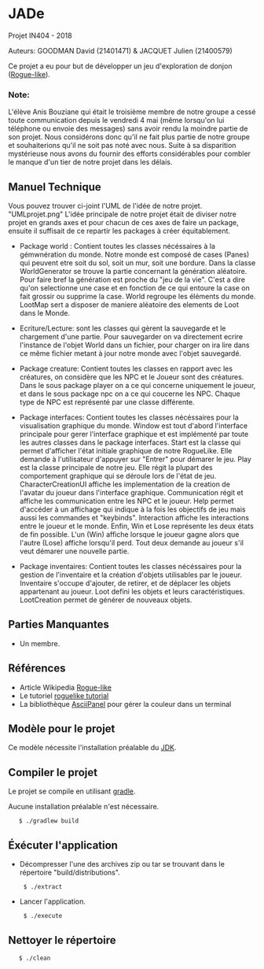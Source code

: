 # JADe
Projet IN404 - 2018

Auteurs: GOODMAN David (21401471) & JACQUET Julien (21400579)

Ce projet a eu pour but de développer un jeu d'exploration de donjon ([Rogue-like](https://fr.wikipedia.org/wiki/Rogue-like)).

### Note:
L'élève Anis Bouziane qui était le troisième membre de notre groupe a cessé toute communication depuis le vendredi 4 mai
(même lorsqu'on lui téléphone ou envoie des messages) sans avoir rendu la moindre partie de son projet. Nous considérons donc qu'il ne fait
plus partie de notre groupe et souhaiterions qu'il ne soit pas noté avec nous. Suite à sa disparition mystérieuse nous avons du fournir des
efforts considérables pour combler le manque d'un tier de notre projet dans les délais.

## Manuel Technique
Vous pouvez trouver ci-joint l'UML de l'idée de notre projet. "UMLprojet.png"
L'idée principale de notre projet était de diviser notre projet en grands axes et pour chacun de ces axes de faire un package, ensuite il suffisait
de ce repartir les packages à créer équitablement.

* Package world : Contient toutes les classes nécéssaires à la gémwnération du monde.
Notre monde est composé de cases (Panes) qui peuvent etre soit du sol, soit un mur, soit une bordure.
Dans la classe WorldGenerator se trouve la partie concernant la génération aléatoire. Pour faire bref la génération est
proche du "jeu de la vie". C'est a dire qu'on selectionne une case et en fonction de ce qui entoure la case on fait
grossir ou supprime la case.
World regroupe les éléments du monde.
LootMap sert a disposer de maniere aléatoire des elements de Loot dans le Monde.

* Ecriture/Lecture: sont les classes qui gèrent la sauvegarde et le chargement d'une partie.
Pour sauvegarder on va directement ecrire l'instance de l'objet World dans un fichier, pour charger on ira lire dans ce même fichier metant
à jour notre monde avec l'objet sauvegardé.

* Package creature: Contient toutes les classes en rapport avec les créatures, on considère que les NPC et le Joueur sont
des créatures.
Dans le sous package player on a ce qui concerne uniquement le joueur, et dans le sous package npc on a ce qui coucerne les NPC.
Chaque type de NPC est représenté par une classe différente.

* Package interfaces: Contient toutes les classes nécéssaires pour la visualisation graphique du monde.
Window est tout d'abord l'interface principale pour gerer l'interface graphique et est implémenté par toute les autres classes dans le package interfaces.
Start est la classe qui permet d'afficher l'état initiale graphique de notre RogueLike. Elle demande à l'utilisateur d'appuyer sur "Entrer" pour démarer le jeu.
Play est la classe principale de notre jeu. Elle régit la plupart des comportement graphique qui se déroule lors de l'état de jeu.
CharacterCreationUI affiche les implementation de la creation de l'avatar du joueur dans l'interface graphique.
Communication régit et affiche les communication entre les NPC et le joueur.
Help permet d'accéder à un affichage qui indique à la fois les objectifs de jeu mais aussi les commandes et "keybinds".
Interaction affiche les interactions entre le joueur et le monde.
Enfin, Win et Lose représente les deux états de fin possible. L'un (Win) affiche lorsque le joueur gagne alors que l'autre (Lose) affiche lorsqu'il perd. Tout deux demande au joueur s'il veut démarer une nouvelle partie.

* Package inventaires: Contient toutes les classes nécéssaires pour la gestion de l'inventaire et la création d'objets utilisables par le joueur.
Inventaire s'occupe d'ajouter, de retirer, et de déplacer les objets appartenant au joueur.
Loot defini les objets et leurs caractéristiques.
LootCreation permet de générer de nouveaux objets.

## Parties Manquantes
* Un membre.

## Références
* Article Wikipedia [Rogue-like](https://fr.wikipedia.org/wiki/Rogue-like)
* Le tutoriel [roguelike tutorial](http://trystans.blogspot.fr/2016/01/roguelike-tutorial-00-table-of-contents.html)
* La bibliothèque [AsciiPanel](https://github.com/trystan/AsciiPanel) pour gérer la couleur dans un terminal 

## Modèle pour le projet
Ce modèle nécessite l'installation préalable du [JDK](http://www.oracle.com/technetwork/java/javase/downloads/index.html).

## Compiler le projet
Le projet se compile en utilisant [gradle](https://gradle.org/).

Aucune installation préalable n'est nécessaire.

       $ ./gradlew build


## Éxécuter l'application
* Décompresser l'une des archives zip ou tar se trouvant dans le répertoire "build/distributions".

       $ ./extract

* Lancer l'application.

       $ ./execute


## Nettoyer le répertoire

       $ ./clean